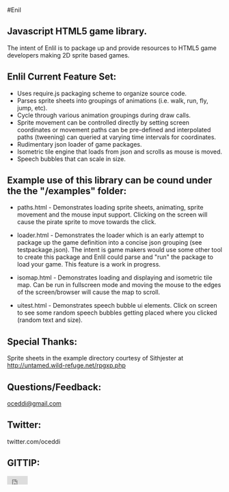 #Enil
## Javascript HTML5 game library.  
The intent of Enlil is to package up and provide resources to HTML5 game developers making 2D sprite based games.

## Enlil Current Feature Set:

- Uses require.js packaging scheme to organize source code.
- Parses sprite sheets into groupings of animations (i.e. walk, run, fly, jump, etc).
- Cycle through various animation groupings during draw calls.
- Sprite movement can be controlled directly by setting screen coordinates or movement paths can be pre-defined and interpolated paths (tweening) can queried at varying time intervals for coordinates.
- Rudimentary json loader of game packages.
- Isometric tile engine that loads from json and scrolls as mouse is moved.
- Speech bubbles that can scale in size.


## Example use of this library can be cound under the the "/examples" folder:

- paths.html - Demonstrates loading sprite sheets, animating, sprite movement and the mouse input support.  Clicking on the screen will cause the pirate sprite to move towards the click.

- loader.html - Demonstrates the loader which is an early attempt to package up the game definition into a concise json grouping (see testpackage.json).  The intent is game makers would use some other tool to create this package
  and Enlil could parse and "run" the package to load your game.  This feature is a work in progress.

- isomap.html - Demonstrates loading and displaying and isometric tile map.  Can be run in fullscreen mode and moving the mouse to the edges of the screen/browser will cause the map to scroll.

- uitest.html - Demonstrates speech bubble ui elements.  Click on screen to see some random speech bubbles getting placed where you clicked (random text and size).


## Special Thanks:

Sprite sheets in the example directory courtesy of Sithjester at http://untamed.wild-refuge.net/rpgxp.php

## Questions/Feedback:

oceddi@gmail.com

## Twitter:

twitter.com/oceddi

## GITTIP:

<iframe style="border: 0; margin: 0; padding: 0;"
        src="https://www.gittip.com/oceddi/widget.html"
        width="48pt" height="20pt"></iframe>